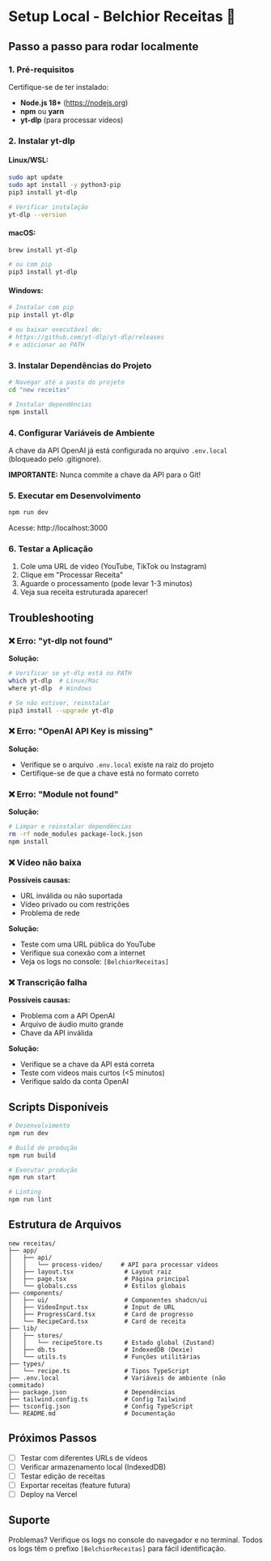 # Setup Local - Belchior Receitas 🍳

## Passo a passo para rodar localmente

### 1. Pré-requisitos

Certifique-se de ter instalado:
- **Node.js 18+** (https://nodejs.org)
- **npm** ou **yarn**
- **yt-dlp** (para processar vídeos)

### 2. Instalar yt-dlp

#### Linux/WSL:
```bash
sudo apt update
sudo apt install -y python3-pip
pip3 install yt-dlp

# Verificar instalação
yt-dlp --version
```

#### macOS:
```bash
brew install yt-dlp

# ou com pip
pip3 install yt-dlp
```

#### Windows:
```bash
# Instalar com pip
pip install yt-dlp

# ou baixar executável de:
# https://github.com/yt-dlp/yt-dlp/releases
# e adicionar ao PATH
```

### 3. Instalar Dependências do Projeto

```bash
# Navegar até a pasta do projeto
cd "new receitas"

# Instalar dependências
npm install
```

### 4. Configurar Variáveis de Ambiente

A chave da API OpenAI já está configurada no arquivo `.env.local` (bloqueado pelo .gitignore).

**IMPORTANTE:** Nunca commite a chave da API para o Git!

### 5. Executar em Desenvolvimento

```bash
npm run dev
```

Acesse: http://localhost:3000

### 6. Testar a Aplicação

1. Cole uma URL de vídeo (YouTube, TikTok ou Instagram)
2. Clique em "Processar Receita"
3. Aguarde o processamento (pode levar 1-3 minutos)
4. Veja sua receita estruturada aparecer!

## Troubleshooting

### ❌ Erro: "yt-dlp not found"

**Solução:**
```bash
# Verificar se yt-dlp está no PATH
which yt-dlp  # Linux/Mac
where yt-dlp  # Windows

# Se não estiver, reinstalar
pip3 install --upgrade yt-dlp
```

### ❌ Erro: "OpenAI API Key is missing"

**Solução:**
- Verifique se o arquivo `.env.local` existe na raiz do projeto
- Certifique-se de que a chave está no formato correto

### ❌ Erro: "Module not found"

**Solução:**
```bash
# Limpar e reinstalar dependências
rm -rf node_modules package-lock.json
npm install
```

### ❌ Vídeo não baixa

**Possíveis causas:**
- URL inválida ou não suportada
- Vídeo privado ou com restrições
- Problema de rede

**Solução:**
- Teste com uma URL pública do YouTube
- Verifique sua conexão com a internet
- Veja os logs no console: `[BelchiorReceitas]`

### ❌ Transcrição falha

**Possíveis causas:**
- Problema com a API OpenAI
- Arquivo de áudio muito grande
- Chave da API inválida

**Solução:**
- Verifique se a chave da API está correta
- Teste com vídeos mais curtos (<5 minutos)
- Verifique saldo da conta OpenAI

## Scripts Disponíveis

```bash
# Desenvolvimento
npm run dev

# Build de produção
npm run build

# Executar produção
npm run start

# Linting
npm run lint
```

## Estrutura de Arquivos

```
new receitas/
├── app/
│   ├── api/
│   │   └── process-video/     # API para processar vídeos
│   ├── layout.tsx              # Layout raiz
│   ├── page.tsx                # Página principal
│   └── globals.css             # Estilos globais
├── components/
│   ├── ui/                     # Componentes shadcn/ui
│   ├── VideoInput.tsx          # Input de URL
│   ├── ProgressCard.tsx        # Card de progresso
│   └── RecipeCard.tsx          # Card de receita
├── lib/
│   ├── stores/
│   │   └── recipeStore.ts      # Estado global (Zustand)
│   ├── db.ts                   # IndexedDB (Dexie)
│   └── utils.ts                # Funções utilitárias
├── types/
│   └── recipe.ts               # Tipos TypeScript
├── .env.local                  # Variáveis de ambiente (não commitado)
├── package.json                # Dependências
├── tailwind.config.ts          # Config Tailwind
├── tsconfig.json               # Config TypeScript
└── README.md                   # Documentação
```

## Próximos Passos

- [ ] Testar com diferentes URLs de vídeos
- [ ] Verificar armazenamento local (IndexedDB)
- [ ] Testar edição de receitas
- [ ] Exportar receitas (feature futura)
- [ ] Deploy na Vercel

## Suporte

Problemas? Verifique os logs no console do navegador e no terminal.
Todos os logs têm o prefixo `[BelchiorReceitas]` para fácil identificação.

